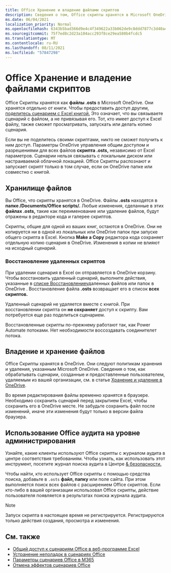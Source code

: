 ```yaml
---
title: Office Хранение и владение файлами скриптов
description: Сведения о том, Office скрипты хранятся в Microsoft OneDrive и передаются между владельцами.
ms.date: 06/04/2021
localization_priority: Normal
ms.openlocfilehash: 6343b5bad366d9e4c4f349622a33b062de9c8ddd7877c3d40a49635d6aaef9cf
ms.sourcegitcommit: 75f7ed8c2d23a104acc293f8ce29ea580b4fcdc5
ms.translationtype: MT
ms.contentlocale: ru-RU
ms.lasthandoff: 08/11/2021
ms.locfileid: "57847298"
---
```

# <a name="office-scripts-file-storage-and-ownership"></a>Office Хранение и владение файлами скриптов

Office Скрипты хранятся как **файлы .osts** в Microsoft OneDrive. Они хранятся отдельно от книги. Чтобы предоставить доступ другим, [поделитесь сценарием с Excel книгой.](excel.md#sharing-scripts) Это означает, что вы связываете сценарий с файлом, а не привязывая его. Тот, кто имеет доступ к Excel файлу, также сможет просматривать, запускать или делать копию сценария.

Если вы не поделитесь своими скриптами, никто не сможет получить к ним доступ. Параметры OneDrive управления общим доступом и разрешениями для всех файлов **скрипта .osts,** независимо от Excel параметров. Сценарии нельзя связывать с локальным диском или настраиваемой облачной локацией. Office Скрипты распознают и запускает скрипт только в том случае, если он OneDrive папке или совместно с книгой.

## <a name="file-storage"></a>Хранилище файлов

Вы Office, что скрипты хранятся в OneDrive. Файлы **.osts** находятся в **папке /Documents/Office scripts/.** Любые изменения, сделанные в этих **файлах .osts,** такие как переименование или удаление файлов, будут отражены в редакторе кода и галерее скриптов.

Скрипты, общие для одной из ваших книг, остаются в OneDrive. Они не копируется ни в одной из локальных или OneDrive папок при запуске общего скрипта в Excel. Кнопка **Make a Copy** редактора кода сохраняет отдельную копию сценария в OneDrive. Изменения в копии не влияют на исходный сценарий.

### <a name="restore-deleted-scripts"></a>Восстановление удаленных скриптов

При удалении сценария в Excel он отправляется в OneDrive корзину. Чтобы восстановить удаленный сценарий, выполните действия, указанные в [списке Восстановление](https://support.microsoft.com/office/restore-deleted-files-or-folders-in-onedrive-949ada80-0026-4db3-a953-c99083e6a84f)удаленных файлов или папок в OneDrive . Восстановление файла **.osts** возвращает его в список **всех скриптов.**

Удаленный сценарий не удаляется вместе с книгой. При восстановлении скрипта он **не сохраняет** доступ к скрипту. Вам потребуется еще раз поделиться сценарием.

Восстановленные скрипты по-прежнему работают так, как Power Automate потоками. Нет необходимости воссоздавать соединителет потока.

## <a name="file-ownership-and-retention"></a>Владение и хранение файлов

Office Скрипты хранятся в OneDrive. Они следуют политикам хранения и удаления, указанным Microsoft OneDrive. Сведения о том, как обрабатывать сценарии, созданные и предоставленные пользователем, удаляемым из вашей организации, см. в статье [Хранение и удаление в OneDrive](/onedrive/retention-and-deletion).

Во время редактирования файлы временно хранятся в браузере. Необходимо сохранить сценарий перед закрытием Excel, чтобы сохранить его в OneDrive месте. Не забудьте сохранить файл после изменений, иначе эти изменения будут только в версии файла браузера.

## <a name="audit-office-scripts-usage-at-the-admin-level"></a>Использование Office аудита на уровне администрирования

Узнайте, какие клиенты используют Office скрипты с журналом аудита в центре соответствия требованиям. Чтобы узнать, как использовать этот инструмент, посетите журнал поиска аудита в Центре [& безопасности.](/microsoft-365/compliance/search-the-audit-log-in-security-and-compliance?view=o365-worldwide&preserve-view=true#search-the-audit-log)

Чтобы найти, кто использует Office скрипты с помощью средства поиска, добавьте в `.osts` **файл, папку** или поле сайта. При этом выполняется поиск всех файлов с расширением Office скриптов. Если кто-либо в вашей организации использовал Office скрипты, действие пользователя появляется в результатах поиска журнала аудита.

> [!NOTE]
> Запуск скрипта в настоящее время не регистрируется. Регистрируются только действия создания, просмотра и изменения.

## <a name="see-also"></a>См. также

- [Общий доступ к сценариям Office в веб-программе Excel](https://support.microsoft.com/office/sharing-office-scripts-in-excel-for-the-web-226eddbc-3a44-4540-acfe-fccda3d1122b)
- [Устранение неполадок в сценариях Office](../testing/troubleshooting.md)
- [Параметры сценариев Office в M365](https://support.office.com/article/office-scripts-settings-in-m365-19d3c51a-6ca2-40ab-978d-60fa49554dcf)
- [Отмена эффектов сценариев Office](../testing/undo.md)
